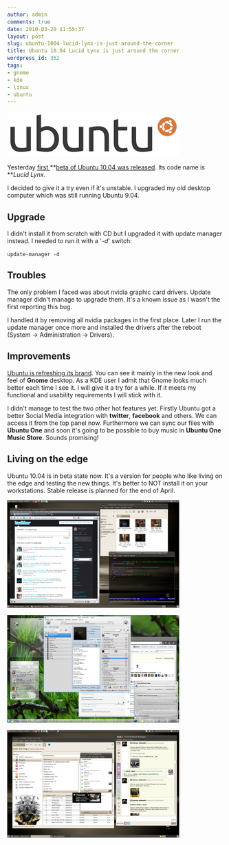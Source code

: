 ```yaml
---
author: admin
comments: true
date: 2010-03-20 11:55:37
layout: post
slug: ubuntu-1004-lucid-lynx-is-just-around-the-corner
title: Ubuntu 10.04 Lucid Lynx is just around the corner
wordpress_id: 352
tags:
- gnome
- kde
- linux
- ubuntu
---
```


[![Ubuntu Logo](/uploads/wp/2010/03/blackeubuntulogo-400x105.png)](/uploads/wp/2010/03/blackeubuntulogo.png)



Yesterday [first ](http://fridge.ubuntu.com/node/1998)**[beta of Ubuntu 10.04 ](http://fridge.ubuntu.com/node/1998)[was released](http://fridge.ubuntu.com/node/1998). Its code name is **_Lucid Lynx_.

I decided to give it a try even if it's unstable. I upgraded my old desktop computer which was still running Ubuntu 9.04.


## Upgrade


I didn't install it from scratch with CD but I upgraded it with update manager instead. I needed to run it with a '_-d_' switch:

    
    update-manager -d




## Troubles


The only problem I faced was about nvidia graphic card drivers. Update manager didn't manage to upgrade them. It's a known issue as I wasn't the first reporting this bug.

I handled it by removing all nvidia packages in the first place. Later I run the update manager once more and installed the drivers after the reboot (System -> Administration -> Drivers).


## Improvements


[Ubuntu is refreshing its brand](http://fridge.ubuntu.com/node/1991). You can see it mainly in the new look and feel of **Gnome** desktop. As a KDE user I admit that Gnome looks much better each time I see it. I will give it a try for a while. If it meets my functional and usability requirements I will stick with it.

I didn't manage to test the two other hot features yet. Firstly Ubuntu got a better Social Media integration with **twitter**, **facebook** and others. We can access it from the top panel now. Furthermore we can sync our files with **Ubuntu One** and soon it's going to be possible to buy music in **Ubuntu One Music Store**. Sounds promising!


## Living on the edge


Ubuntu 10.04  is in beta state now. It's a version for people who like living on the edge and testing the new things. It's better to NOT install it on your workstations. Stable release is planned for the end of April.

[![Gnome in Ubuntu 10.04](/uploads/wp/2010/03/ubuntu-10-04-beta1-gnome-400x250.png)](/uploads/wp/2010/03/ubuntu-10-04-beta1-gnome.png)

[![KDE in Ubuntu 10.04](/uploads/wp/2010/03/ubuntu-10-04-beta1-kde-400x250.png)](/uploads/wp/2010/03/ubuntu-10-04-beta1-kde.png)

[![Ubuntu 10.04 and Social Media](/uploads/wp/2010/03/ubuntu-1004-social-400x250.png)](/uploads/wp/2010/03/ubuntu-1004-social.png)
